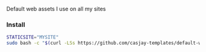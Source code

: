 Default web assets I use on all my sites

### Install

```bash
STATICSITE="MYSITE"
sudo bash -c "$(curl -LSs https://github.com/casjay-templates/default-web-assets/raw/main/setup.sh)"
```
